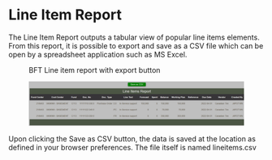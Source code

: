 # Line Item Report

The Line Item Report outputs a tabular view of popular line items elements.  From this report, it is possible to export and save as a CSV file which can be open by a spreadsheet application such as MS Excel.


<figure markdown>
<figcaption>BFT Line item report with export button</figcaption>

![](images/report-line-items.png)
</figure>

Upon clicking the Save as CSV button, the data is saved at the location as defined in your browser preferences.  The file itself is named lineitems.csv
